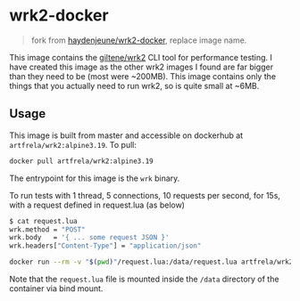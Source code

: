 # wrk2-docker

> fork from [haydenjeune/wrk2-docker](https://github.com/haydenjeune/wrk2-docker), replace image name.

This image contains the [giltene/wrk2](https://github.com/giltene/wrk2) CLI tool for performance testing. I have created this image as the other wrk2 images I found are far bigger than they need to be (most were ~200MB). This image contains only the things that you actually need to run wrk2, so is quite small at ~6MB.

## Usage

This image is built from master and accessible on dockerhub at `artfrela/wrk2:alpine3.19`. To pull:

```bash
docker pull artfrela/wrk2:alpine3.19
```

The entrypoint for this image is the `wrk` binary.

To run tests with 1 thread, 5 connections, 10 requests per second, for 15s, with a request defined in request.lua (as below)

```bash
$ cat request.lua
wrk.method = "POST"
wrk.body   = '{ ... some request JSON }'
wrk.headers["Content-Type"] = "application/json"
```

```bash
docker run --rm -v "$(pwd)"/request.lua:/data/request.lua artfrela/wrk2:alpine3.19 -t1 -L -c5 -R10 -d15s -s /data/request.lua http://localhost/your_request_endpoint
```

Note that the `request.lua` file is mounted inside the `/data` directory of the container via bind mount.
